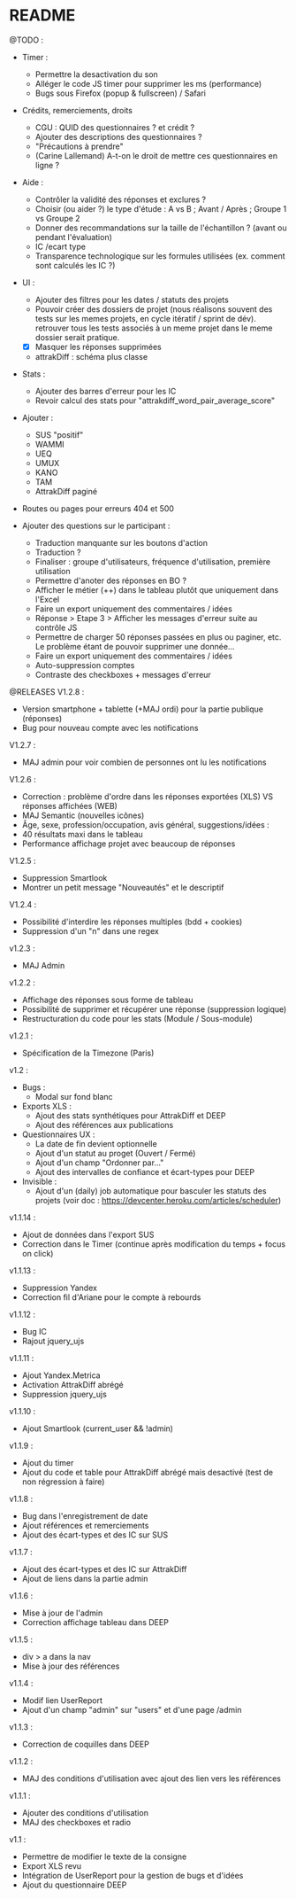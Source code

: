 # README

@TODO :
- Timer :
  - Permettre la desactivation du son
  - Alléger le code JS timer pour supprimer les ms (performance)
  - Bugs sous Firefox (popup & fullscreen) / Safari

- Crédits, remerciements, droits
  - CGU : QUID des questionnaires ? et crédit ?
  - Ajouter des descriptions des questionnaires ?
  - "Précautions à prendre"
  - (Carine Lallemand) A-t-on le droit de mettre ces questionnaires en ligne ?

- Aide :
  - Contrôler la validité des réponses et exclures ?
  - Choisir (ou aider ?) le type d'étude : A vs B ; Avant / Après ; Groupe 1 vs Groupe 2
  - Donner des recommandations sur la taille de l'échantillon ? (avant ou pendant l'évaluation)
  - IC /ecart type
  - Transparence technologique sur les formules utilisées (ex. comment sont calculés les IC ?)

- UI :
  - Ajouter des filtres pour les dates / statuts des projets
  - Pouvoir créer des dossiers de projet (nous réalisons souvent des tests sur les memes projets, en cycle itératif / sprint de dév). retrouver tous les tests associés à un meme projet dans le meme dossier serait pratique.
  - [X] Masquer les réponses supprimées
  - attrakDiff : schéma plus classe

- Stats :
  - Ajouter des barres d'erreur pour les IC
  - Revoir calcul des stats pour "attrakdiff_word_pair_average_score"

- Ajouter :
  - SUS "positif"
  - WAMMI
  - UEQ
  - UMUX
  - KANO
  - TAM
  - AttrakDiff paginé

- Routes ou pages pour erreurs 404 et 500

- Ajouter des questions sur le participant :
  - Traduction manquante sur les boutons d'action
  - Traduction ?
  - Finaliser : groupe d'utilisateurs, fréquence d'utilisation, première utilisation
  - Permettre d'anoter des réponses en BO ?
  - Afficher le métier (++) dans le tableau plutôt que uniquement dans l'Excel
  - Faire un export uniquement des commentaires / idées
  - Réponse > Etape 3 > Afficher les messages d'erreur suite au contrôle JS
  - Permettre de charger 50 réponses passées en plus ou paginer, etc. Le problème étant de pouvoir supprimer une donnée...
  - Faire un export uniquement des commentaires / idées
  - Auto-suppression comptes
  - Contraste des checkboxes + messages d'erreur

@RELEASES
V1.2.8 :
- Version smartphone + tablette (+MAJ ordi) pour la partie publique (réponses)
- Bug pour nouveau compte avec les notifications

V1.2.7 :
- MAJ admin pour voir combien de personnes ont lu les notifications

V1.2.6 :
- Correction : problème d'ordre dans les réponses exportées (XLS) VS réponses affichées (WEB)
- MAJ Semantic (nouvelles icônes)
- Âge, sexe, profession/occupation, avis général, suggestions/idées :
- 40 résultats maxi dans le tableau
- Performance affichage projet avec beaucoup de réponses

V1.2.5 :
- Suppression Smartlook
- Montrer un petit message "Nouveautés" et le descriptif

V1.2.4 :
- Possibilité d'interdire les réponses multiples (bdd + cookies)
- Suppression d'un "n" dans une regex

v1.2.3 :
- MAJ Admin

v1.2.2 :
- Affichage des réponses sous forme de tableau
- Possibilité de supprimer et récupérer une réponse (suppression logique)
- Restructuration du code pour les stats (Module / Sous-module)

v1.2.1 :
- Spécification de la Timezone (Paris)

v1.2 :
- Bugs :
  - Modal sur fond blanc
- Exports XLS :
  - Ajout des stats synthétiques pour AttrakDiff et DEEP
  - Ajout des références aux publications
- Questionnaires UX :
  - La date de fin devient optionnelle
  - Ajout d'un statut au proget (Ouvert / Fermé)
  - Ajout d'un champ "Ordonner par..."
  - Ajout des intervalles de confiance et écart-types pour DEEP
- Invisible :
  - Ajout d'un (daily) job automatique pour basculer les statuts des projets (voir doc : https://devcenter.heroku.com/articles/scheduler)

v1.1.14 :
- Ajout de données dans l'export SUS
- Correction dans le Timer (continue après modification du temps + focus on click)

v1.1.13 :
- Suppression Yandex
- Correction fil d'Ariane pour le compte à rebourds

v1.1.12 :
- Bug IC
- Rajout jquery_ujs

v1.1.11 :
- Ajout Yandex.Metrica
- Activation AttrakDiff abrégé
- Suppression jquery_ujs

v1.1.10 :
- Ajout Smartlook (current_user && !admin)

v1.1.9 :
- Ajout du timer
- Ajout du code et table pour AttrakDiff abrégé mais desactivé (test de non régression à faire)

v1.1.8 :
- Bug dans l'enregistrement de date
- Ajout références et remerciements
- Ajout des écart-types et des IC sur SUS

v1.1.7 :
- Ajout des écart-types et des IC sur AttrakDiff
- Ajout de liens dans la partie admin

v1.1.6 :
- Mise à jour de l'admin
- Correction affichage tableau dans DEEP

v1.1.5 :
- div > a dans la nav
- Mise à jour des références

v1.1.4 :
- Modif lien UserReport
- Ajout d'un champ "admin" sur "users" et d'une page /admin

v1.1.3 :
- Correction de coquilles dans DEEP

v1.1.2 :
- MAJ des conditions d'utilisation avec ajout des lien vers les références

v1.1.1 :
- Ajouter des conditions d'utilisation
- MAJ des checkboxes et radio

v1.1 :
- Permettre de modifier le texte de la consigne
- Export XLS revu
- Intégration de UserReport pour la gestion de bugs et d'idées
- Ajout du questionnaire DEEP
